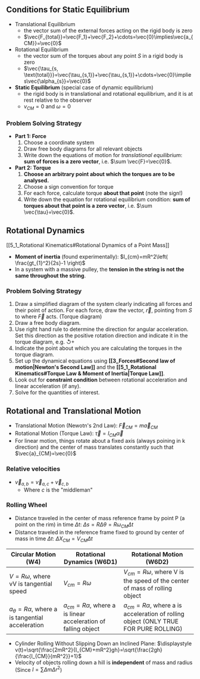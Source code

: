 ## Conditions for Static Equilibrium
- Translational Equilibrium
	- the vector sum of the external forces acting on the rigid body is zero
	- $\vec{F_{total}}=\vec{F_1}+\vec{F_2}+\cdots=\vec{0}\implies\vec{a_{CM}}=\vec{0}$
- Rotational Equilibrium
	- the vector sum of the torques about any point $S$ in a rigid body is zero
	- $\vec{\tau_{s, \text{total}}}=\vec{\tau_{s,1}}+\vec{\tau_{s,1}}+\cdots=\vec{0}\implies\vec{\alpha_{s}}=\vec{0}$
- **Static Equilibrium** (special case of dynamic equilibrium)
	- the rigid body is in translational and rotational equilibrium, and it is at rest relative to the observer
	- $v_{CM}=0 \text{ and } \omega=0$
### Problem Solving Strategy
- **Part 1: Force**
	1. Choose a coordinate system
	2. Draw free body diagrams for all relevant objects
	3. Write down the equations of motion for *translational equilibrium*: **sum of forces is a zero vector**, i.e. $\sum \vec{F}=\vec{0}$. 
- **Part 2: Torque**
	1. **Choose an arbitrary point about which the torques are to be analysed.**
	2. Choose a sign convention for torque
	3. For each force, calculate torque **about that point** (note the sign!)
	4. Write down the equation for rotational equilibrium condition: **sum of torques about that point is a zero vector**, i.e. $\sum \vec{\tau}=\vec{0}$.
## Rotational Dynamics
[[5_1_Rotational Kinematics#Rotational Dynamics of a Point Mass]]
- **Moment of inertia** (found experimentally): $I_{cm}=mR^2\left( \frac{gt_{1}^2}{2s}-1 \right)$
- In a system with a massive pulley, the **tension in the string is not the same throughout the string**.
### Problem Solving Strategy
1. Draw a simplified diagram of the system clearly indicating all forces and their point of action. For each force, draw the vector, $\vec{r}$, pointing from $S$ to where $\vec{F}$ acts. (Torque diagram)
2. Draw a free body diagram.
3. Use right hand rule to determine the direction for angular acceleration. Set this direction as the positive rotation direction and indicate it in the torque diagram, e.g. ↺+
4. Indicate the point about which you are calculating the torques in the torque diagram.
5. Set up the dynamical equations using **[[3_Forces#Second law of motion|Newton's Second Law]]** and the **[[5_1_Rotational Kinematics#Torque Law & Moment of Inertia|Torque Law]]**. 
6. Look out for **constraint condition** between rotational acceleration and linear acceleration (if any).
7. Solve for the quantities of interest.
## Rotational and Translational Motion
- Translational Motion (Newotn's 2nd Law): $\vec{F}_{CM}=m\vec{a}_{CM}$
- Rotational Motion (Torque Law): $\vec{\tau}=I_{CM}\vec{\alpha}$
- For linear motion, things rotate about a fixed axis (always poining in k direction) and the center of mass translates constantly such that $\vec{a}_{CM}=\vec{0}$
### Relative velocities
- $\vec{v}_{a,b} = \vec{v}_{a,c} + \vec{v}_{c,b}$
  - Where $c$ is the "middleman"
### Rolling Wheel
- Distance traveled in the center of mass reference frame by point P (a point on the rim) in time $\Delta t$: $\Delta s=R \Delta \theta = R \omega_{CM} \Delta t$
- Distance traveled in the reference frame fixed to ground by center of mass in time $\Delta t$: $\Delta X_{CM}=V_{CM}\Delta t$

| Circular Motion (W4) | Rotational Dynamics (W6D1) | Rotational Motion (W6D2) |
|---|---|---|
| $V=R\omega$, where vV is tangential speed | $V_{cm}=R\omega$ | $V_{cm}=R\omega$, where V is the speed of the center of mass of rolling object |
| $a_{\theta}=R\alpha$, where a is tangential acceleration | $a_{cm}=R\alpha$, where a is linear acceleration of falling object | $a_{cm}=R\alpha$, where a is acceleration of rolling object (ONLY TRUE FOR PURE ROLLING) |

- Cylinder Rolling Without Slipping Down an Inclined Plane: $\displaystyle v(t)=\sqrt{\frac{2mR^2}{I_{CM}+mR^2}gh}=\sqrt{\frac{2gh}{\frac{I_{CM}}{mR^2}}+1}$
- Velocity of objects rolling down a hill is **independent** of mass and radius (Since $I = \sum \Delta m \Delta r^2$)


